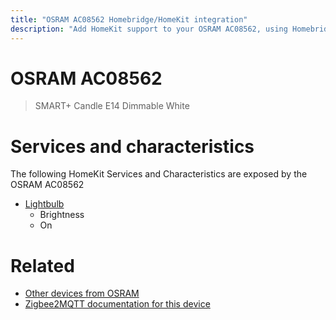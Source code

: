 ```yaml
---
title: "OSRAM AC08562 Homebridge/HomeKit integration"
description: "Add HomeKit support to your OSRAM AC08562, using Homebridge, Zigbee2MQTT and homebridge-z2m."
---
```

<!---
This file has been GENERATED using src/docgen/docgen.ts
DO NOT EDIT THIS FILE MANUALLY!
-->
# OSRAM AC08562
> SMART+ Candle E14 Dimmable White


# Services and characteristics
The following HomeKit Services and Characteristics are exposed by
the OSRAM AC08562

* [Lightbulb](../../light.md)
  * Brightness
  * On


# Related
* [Other devices from OSRAM](../index.md#osram)
* [Zigbee2MQTT documentation for this device](https://www.zigbee2mqtt.io/devices/AC08562.html)